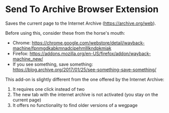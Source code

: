 # Send To Archive Browser Extension
Saves the current page to the Internet Archive (https://archive.org/web).

Before using this, consider these from the horse's mouth: 

* Chrome: https://chrome.google.com/webstore/detail/wayback-machine/fpnmgdkabkmnadcjpehmlllkndpkmiak
* Firefox: https://addons.mozilla.org/en-US/firefox/addon/wayback-machine_new/
* If you see something, save something: https://blog.archive.org/2017/01/25/see-something-save-something/

This add-on is slightly different from the one offered by the Internet Archive:

1. It requires one click instead of two
2. The new tab with the internet archive is not activated (you stay on the current page)
3. It offers no functionality to find older versions of a wegpage

